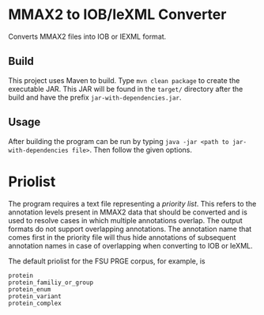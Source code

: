 # MMAX2 to IOB/IeXML Converter
Converts MMAX2 files into IOB or IEXML format.

## Build
This project uses Maven to build. Type `mvn clean package` to create the executable JAR. This JAR will be found
in the `target/` directory after the build and have the prefix `jar-with-dependencies.jar`.

## Usage
After building the program can be run by typing `java -jar <path to jar-with-dependencies file>`. Then follow
the given options.

# Priolist

The program requires a text file representing a *priority list*. This refers to the annotation levels present in 
MMAX2 data that should be converted and is used to resolve cases in which multiple annotations overlap. The
output formats do not support overlapping annotations. The annotation name that comes first in the priority file
will thus hide annotations of subsequent annotation names in case of overlapping when converting to IOB or IeXML.

The default priolist for the FSU PRGE corpus, for example, is

    protein
    protein_familiy_or_group
    protein_enum
    protein_variant
    protein_complex
